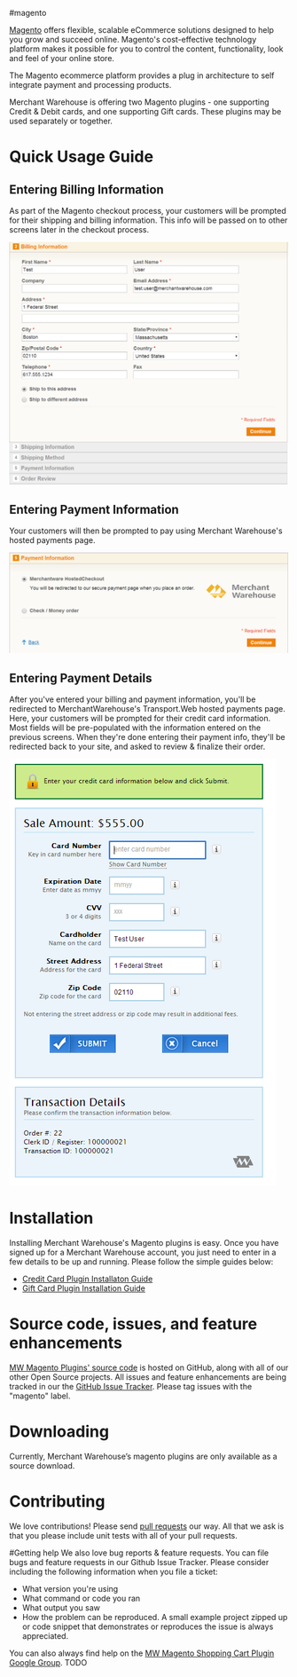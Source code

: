 #magento

[Magento](http://magento.com/) offers flexible, scalable eCommerce solutions designed to help you grow and succeed online. Magento's cost-effective technology platform makes it possible for you to control the content, functionality, look and feel of your online store.

The Magento ecommerce platform provides a plug in architecture to self integrate payment and processing products.

Merchant Warehouse is offering two Magento plugins - one supporting Credit & Debit cards, and one supporting Gift cards. These plugins may be used separately or together.

# Quick Usage Guide

## Entering Billing Information

As part of the Magento checkout process, your customers will be prompted for their shipping and billing information. This info will be passed on to other screens later in the checkout process.

![billing information](.README/BillingInformation.PNG)

## Entering Payment Information

Your customers will then be prompted to pay using Merchant Warehouse's hosted payments page.

![payment information](.README/PaymentInformation.PNG)

## Entering Payment Details

After you've entered your billing and payment information, you'll be redirected to MerchantWarehouse's Transport.Web hosted payments page. Here, your customers will be prompted for their credit card information. Most fields will be pre-populated with the information entered on the previous screens. When they're done entering their payment info, they'll be redirected back to your site, and asked to review & finalize their order.

![payment details](.README/PaymentDetails.PNG)

# Installation

Installing Merchant Warehouse's Magento plugins is easy. Once you have signed up for a Merchant Warehouse account, you just need to enter in a few details to be up and running. Please follow the simple guides below:

* [Credit Card Plugin Installaton Guide](https://github.com/merchantwarehouse/shopping-cart-integrations/wiki/Magento-Credit-Plugin-Installation-Guide)
* [Gift Card Plugin Installation Guide](https://github.com/merchantwarehouse/shopping-cart-integrations/wiki/Magento-Gift-Plugin-Installation-Guide)

# Source code, issues, and feature enhancements

[MW Magento Plugins' source code](https://github.com/merchantwarehouse/shopping-cart-integrations) is hosted on GitHub, along with all of our other Open Source projects. All issues and feature enhancements are being tracked in our the [GitHub Issue Tracker](https://github.com/merchantwarehouse/shopping-cart-integrations/issues?state=open). Please tag issues with the "magento" label.

# Downloading
Currently, Merchant Warehouse’s magento plugins are only available as a source download.

# Contributing
We love contributions! Please send [pull requests](https://help.github.com/articles/using-pull-requests) our way. All that we ask is that you please include unit tests with all of your pull requests.

#Getting help
We also love bug reports & feature requests. You can file bugs and feature requests in our Github Issue Tracker. Please consider including the following information when you file a ticket:
* What version you're using
* What command or code you ran
* What output you saw
* How the problem can be reproduced. A small example project zipped up or code snippet that demonstrates or reproduces the issue is always appreciated.

You can also always find help on the [MW Magento Shopping Cart Plugin Google Group](https://groups.google.com/forum/#!forum/mw-magento-plugin). TODO
